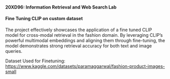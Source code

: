 #### 20XD96: Information Retrieval and Web Search Lab  

#### Fine Tuning CLIP on custom dataset  
The project effectively showcases the application of a fine tuned CLIP model for cross-modal retrieval in the fashion domain. By leveraging CLIP’s powerful multimodal embeddings and aligning them through fine-tuning, the model demonstrates strong retrieval accuracy for both text and image queries. 

Dataset Used for Finetuning: https://www.kaggle.com/datasets/paramaggarwal/fashion-product-images-small
